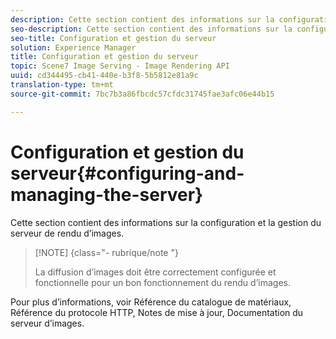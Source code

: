```yaml
---
description: Cette section contient des informations sur la configuration et la gestion du serveur de rendu d’images.
seo-description: Cette section contient des informations sur la configuration et la gestion du serveur de rendu d’images.
seo-title: Configuration et gestion du serveur
solution: Experience Manager
title: Configuration et gestion du serveur
topic: Scene7 Image Serving - Image Rendering API
uuid: cd344495-cb41-440e-b3f8-5b5812e81a9c
translation-type: tm+mt
source-git-commit: 7bc7b3a86fbcdc57cfdc31745fae3afc06e44b15

---
```



# Configuration et gestion du serveur{#configuring-and-managing-the-server}

Cette section contient des informations sur la configuration et la gestion du serveur de rendu d’images.

>[!NOTE] {class=&quot;- rubrique/note &quot;}
>
>La diffusion d’images doit être correctement configurée et fonctionnelle pour un bon fonctionnement du rendu d’images.

Pour plus d’informations, voir Référence du catalogue de matériaux, Référence du protocole HTTP, Notes de mise à jour, Documentation du serveur d’images.
